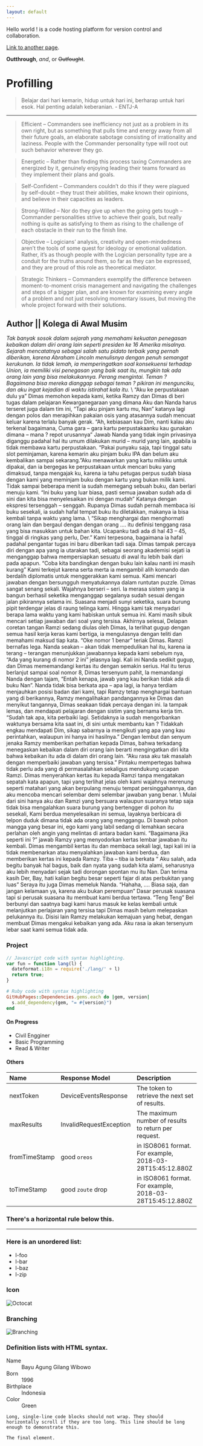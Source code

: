 ```yaml
---
layout: default
---
```

Hello world !
      is a code hosting platform for version control and collaboration. 

[Link to another page](./another-page.html).

**Outthrough**, _and_, or ~~Outfought~~.

# Profilling

> Belajar dari hari kemarin, hidup untuk hari ini, berharap untuk hari esok. Hal penting adalah keberanian. - ENTJ-A
------------
> Efficient – Commanders see inefficiency not just as a problem in its own right, but as something that pulls time and energy away from all their future goals, an elaborate sabotage consisting of irrationality and laziness. People with the Commander personality type will root out such behavior wherever they go.

> Energetic – Rather than finding this process taxing Commanders are energized by it, genuinely enjoying leading their teams forward as they implement their plans and goals.

> Self-Confident – Commanders couldn’t do this if they were plagued by self-doubt – they trust their abilities, make known their opinions, and believe in their capacities as leaders.

> Strong-Willed – Nor do they give up when the going gets tough – Commander personalities strive to achieve their goals, but really nothing is quite as satisfying to them as rising to the challenge of each obstacle in their run to the finish line.

> Objective – Logicians’ analysis, creativity and open-mindedness aren’t the tools of some quest for ideology or emotional validation. Rather, it’s as though people with the Logician personality type are a conduit for the truths around them, so far as they can be expressed, and they are proud of this role as theoretical mediator.

> Strategic Thinkers – Commanders exemplify the difference between moment-to-moment crisis management and navigating the challenges and steps of a bigger plan, and are known for examining every angle of a problem and not just resolving momentary issues, but moving the whole project forward with their solutions.


## Author || Kolega di Awal Musim

_Tak banyak sosok dalam sejarah yang memahami kekuatan penegasan kebaikan dalam diri orang lain seperti presiden ke 16 Amerika misalnya. Sejarah mencatatnya sebagai salah satu pidato terbaik yang pernah diberikan, karena Abraham Lincoln menulisnya dengan penuh semangat kerukunan. Ia tidak lemah, ia memperingatkan soal konsekuensi terhadap Union, ia memiliki visi penegasan yang baik saat itu, mungkin tak ada orang lain yang bisa melakukannya. Perang mengintai. Teman ? Bagaimana bisa mereka dianggap sebagai teman ? pikiran ini mengunciku, dan aku ingat kejadian di waktu istirahat kala itu._
\\
	“Aku ke perpustakaan dulu ya” Dimas memohon kepada kami, ketika Ramzy dan Dimas di beri tugas dalam pelajaran Kewarganegaraan yang dimana Aku dan Nanda harus terseret juga dalam tim ini, “Tapi aku pinjam kartu mu, Nan” katanya lagi dengan polos dan merapihkan pakaian osis yang atasannya sudah mencuat keluar karena terlalu banyak gerak. “Ah, kebiasaan kau Dim, nanti kalau aku terkenal bagaimana, Cuma gara – gara kartu perpustakaanku kau gunakan dimana – mana ? repot urusannya” Jawab Nanda yang tidak ingin privasinya diganggu padahal hal itu umum dilakukan murid – murid yang lain, apabila ia tidak membawa kartu perpustakaan.  “Pakai punyaku saja, tapi tinggal satu slot peminjaman, karena kemarin aku pinjam buku IPA dan belum aku kembalikan sampai sekarang.”Aku menawarkan yang kartu milikku untuk dipakai, dan ia bergegas ke perpustakaan untuk mencari buku yang dimaksud, tanpa mengajak ku, karena ia tahu petugas perpus sudah biasa dengan kami yang meminjam buku dengan kartu yang bukan milik kami. Tidak sampai beberapa menit ia sudah memegang sebuah buku, dan berlari menuju kami. “Ini buku yang luar biasa, pasti semua jawaban sudah ada di sini dan kita bisa menyelesaikan ini dengan mudah” Katanya dengan ekspresi tersenggah – senggah. Rupanya Dimas sudah pernah membaca isi buku sesekali, ia sudah hafal tempat buku itu diletakkan, makanya ia bisa kembali tanpa waktu yang lama. 
\\
	“Sikap menghargai dan menghormati orang lain dan bergaul dengan dengan orang  .... itu definisi tenggang rasa yang bisa masukkan untuk bahan kita. Ucapanku tadi ada di hal 43 – 45, tinggal di ringkas yang perlu, Der.” Kami terpesona, bagaimana ia hafal padahal pengantar tugas ini baru diberikan tadi saja. Dimas tampak percaya diri dengan apa yang ia utarakan tadi, sebagai seorang akademisi sejati ia menganggap bahwa mempersiapkan sesuatu di awal itu lebih baik dari pada apapun. “Coba kita bandingkan dengan buku lain kalau nanti ini masih kurang” Kami terkejut karena serta merta ia mengambil alih komando dan berdalih diplomatis untuk menggerakkan kami semua. Kami mencari jawaban dengan bersungguh menyatukannya  dalam runtutan puzzle. Dimas sangat senang sekali. Wajahnya berseri – seri. Ia merasa sistem yang ia bangun berhasil seketika menganggap segalanya sudah sesuai dengan jalan pikirannya selama ini. Suasana menjadi sunyi seketika, suara burung pipit terdengar jelas di raung telinga kami. Hingga kami tak menyadari berapa lama waktu yang kami habiskan untuk semua ini. Kami masih sibuk mencari setiap jawaban dari soal yang tersisa. Akhirnya selesai, Delapan  coretan tangan Ramzi  sedang diulas oleh Dimas, Ia terlihat gugup dengan semua hasil kerja keras kami bertiga, ia mengulasnya dengan teliti dan memahami maksud tiap kata. “Oke nomor 1 benar” teriak Dimas. Ramzi bernafas lega. Nanda seakan – akan tidak mempedulikan hal itu, karena ia terang – terangan menunjukkan jawabannya kepada kami sebelum nya, “Ada yang kurang di nomor 2 ini” jelasnya lagi. Kali ini Nanda sedikit gugup, dan Dimas mememandangi kertas itu dengan semakin serius. Hal itu terus berlanjut sampai soal nomor 8, Dimas tersenyum pahit, Ia memandangi Nanda dengan tajam, “Entah kenapa, jawab yang kau berikan tidak ada di buku Nan”. Nanda tidak bisa berkata apa – apa lagi, ia hanya terdiam menjauhkan posisi badan dari kami, tapi Ramzy tetap menghargai bantuan yang di berikannya, Ramzy mengalihakan pandangannya ke Dimas dan menyikut tangannya, Dimas seakaan tidak percaya dengan ini. Ia tampak lemas, dan mendapati pelajaran dengan sistim yang bernama kerja tim.  “Sudah tak apa, kita perbaiki lagi. Setidaknya ia sudah mengorbankan waktunya bersama kita saat ini, di sini untuk membantu kan ? Tidakkah engkau mendapati Dim, sikap sabarnya ia mengikuti yang apa yang kau perintahkan, walaupun ini hanya ini hasilnya.” Dengan lembut dan senyum jenaka Ramzy memberikan perhatian kepada Dimas, bahwa terkadang menegaskan kebaikan dalam diri orang lain berarti mengingatkan diri kita  bahwa kebaikan itu ada di dalam diri orang lain. “Aku rasa aku tak masalah dengan memperbaiki jawaban yang tersisa.” Pintaku mempertegas bahwa tidak perlu ada yang di permasalahkan  sekaligus mendukung ucapan Ramzi. Dimas menyerahkan kertas itu kepada Ramzi tanpa mengatakan sepatah kata apapun, tapi yang terlihat jelas oleh kami wajahnya merenung seperti matahari yang akan berpulang menuju tempat persinggahannya, dan aku mencoba mencari selembar demi selembar jawaban yang benar. 
\\
	Mulai dari sini hanya aku dan Ramzi yang bersuara walaupun suaranya tetap saja tidak bisa mengalahkan suara burung yang bertengger di pohon itu sesekali, Kami berdua menyelesaikan ini semua, layaknya berbicara di telpon duduk dimana  tidak ada orang yang menggangu. Di bawah pohon mangga yang besar ini, ego kami yang labil sedang di lemahkan secara perlahan oleh angin yang melintas di antara badan kami. “Bagaimana jika seperti ini ?” jawab Ramzy yang menyodorkan kertas lembar jawaban itu kembali. Dimas mengambil kertas itu dan membaca sekali lagi, tapi kali ini ia tidak membenarkan atau menyalahkan jawaban kami berdua, dan memberikan kertas ini kepada Ramzy. Tiba – tiba ia berkata “ Aku salah, ada begitu banyak hal bagus, baik dan nyata yang sudah kita alami, seharusnya aku lebih menyadari sejak tadi dorongan spontan mu itu Nan. Dan terima kasih Der, Bay, hati kalian begitu besar seperti fajar di atas perbukitan yang luas” Seraya itu juga Dimas memeluk Nanda. “Hahaha, .... Biasa saja, dan jangan kelamaan ya, karena aku bukan perempuan” Dasar perusak suasana tapi  si perusak suasana itu membuat kami berdua tertawa. “Teng Teng” Bel berbunyi dan saatnya bagi kami harus masuk ke kelas kembali untuk melanjutkan perlajaran yang tersisa tapi Dimas masih belum melepaskan pelukannya itu. Disisi lain Ramzy melakukan kemajuan yang hebat, dengan membuat Dimas mengakui kebaikan yang ada. Aku rasa ia akan tersenyum lebar saat kami semua tidak ada. 


### Project

```js
// Javascript code with syntax highlighting.
var fun = function lang(l) {
  dateformat.i18n = require('./lang/' + l)
  return true;
}
```

```ruby
# Ruby code with syntax highlighting
GitHubPages::Dependencies.gems.each do |gem, version|
  s.add_dependency(gem, "= #{version}")
end
```

#### On Progress

*   Civil Engginer
*   Basic Programming
*   Read & Writer

#### Others

| Name          | Response Model          | Description						      |
|:--------------|:------------------------|:----------------------------------------------------------|
| nextToken     | DeviceEventsResponse    | The token to retrieve the next set of results.            |
| maxResults    | InvalidRequestException | The maximum number of results to return per request.      |
| fromTimeStamp | good `oreos`            | in ISO8061 format. For example, 2018-03-28T15:45:12.880Z  |
| toTimeStamp   | good `zoute` drop       | in ISO8061 format. For example, 2018-03-28T15:45:12.880Z  |

### There's a horizontal rule below this.

* * *

### Here is an unordered list:

*   I-foo
*   I-bar
*   I-baz
*   I-zip


### Icon

![Octocat](https://github.githubassets.com/images/icons/emoji/octocat.png)

### Branching

![Branching](https://guides.github.com/activities/hello-world/branching.png)


### Definition lists with HTML syntax.

<dl>
<dt>Name</dt>
<dd>Bayu Agung Gilang Wibowo</dd>
<dt>Born</dt>
<dd>1996</dd>
<dt>Birthplace</dt>
<dd>Indonesia</dd>
<dt>Color</dt>
<dd>Green</dd>
</dl>

```
Long, single-line code blocks should not wrap. They should horizontally scroll if they are too long. This line should be long enough to demonstrate this.
```

```
The final element.
```
